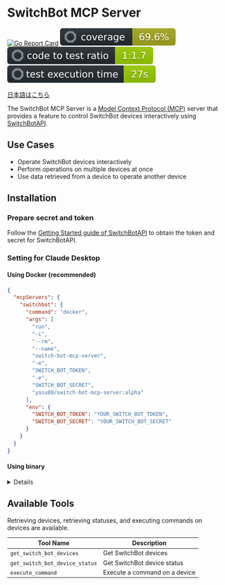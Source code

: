# SwitchBot MCP Server

[![Go Report Card](https://goreportcard.com/badge/github.com/yasu89/switch-bot-mcp-server)](https://goreportcard.com/report/github.com/yasu89/switch-bot-mcp-server)
![Coverage](https://raw.githubusercontent.com/yasu89/octocovs/main/badges/yasu89/switch-bot-mcp-server/coverage.svg)
![Code to Test Ratio](https://raw.githubusercontent.com/yasu89/octocovs/main/badges/yasu89/switch-bot-mcp-server/ratio.svg)
![Test Execution Time](https://raw.githubusercontent.com/yasu89/octocovs/main/badges/yasu89/switch-bot-mcp-server/time.svg)

[日本語はこちら](README_ja.md)

The SwitchBot MCP Server is a [Model Context Protocol (MCP)](https://modelcontextprotocol.io/introduction) server that provides a feature to control SwitchBot devices interactively using [SwitchBotAPI](https://github.com/OpenWonderLabs/SwitchBotAPI).

## Use Cases

- Operate SwitchBot devices interactively
- Perform operations on multiple devices at once
- Use data retrieved from a device to operate another device

## Installation

### Prepare secret and token

Follow the [Getting Started guide of SwitchBotAPI](https://github.com/OpenWonderLabs/SwitchBotAPI?tab=readme-ov-file#getting-started) to obtain the token and secret for SwitchBotAPI.

### Setting for Claude Desktop

#### Using Docker (recommended)

```json
{
  "mcpServers": {
    "switchbot": {
      "command": "docker",
      "args": [
        "run",
        "-i",
        "--rm",
        "--name",
        "switch-bot-mcp-server",
        "-e",
        "SWITCH_BOT_TOKEN",
        "-e",
        "SWITCH_BOT_SECRET",
        "yasu89/switch-bot-mcp-server:alpha"
      ],
      "env": {
        "SWITCH_BOT_TOKEN": "YOUR_SWITCH_BOT_TOKEN",
        "SWITCH_BOT_SECRET": "YOUR_SWITCH_BOT_SECRET"
      }
    }
  }
}
```

#### Using binary

<details>

<summary>Details</summary>

Download binary from [release page](https://github.com/yasu89/switch-bot-mcp-server/releases).

```json
{
  "mcpServers": {
    "switchbot": {
      "command": "~/Downloads/switch-bot-mcp-server",
      "env": {
        "SWITCH_BOT_TOKEN": "YOUR_SWITCH_BOT_TOKEN",
        "SWITCH_BOT_SECRET": "YOUR_SWITCH_BOT_SECRET"
      }
    }
  }
}
```

</details>

## Available Tools

Retrieving devices, retrieving statuses, and executing commands on devices are available.

| Tool Name                      | Description                   |
|--------------------------------|-------------------------------|
| `get_switch_bot_devices`       | Get SwitchBot devices         |
| `get_switch_bot_device_status` | Get SwitchBot device status   |
| `execute_command`              | Execute a command on a device |

